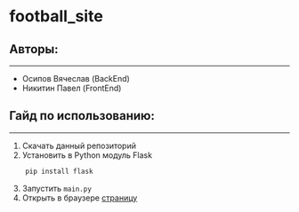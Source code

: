 # football_site

## Авторы:
____
- Осипов Вячеслав (BackEnd)
- Никитин Павел (FrontEnd)

## Гайд по использованию:
____
1. Скачать данный репозиторий
2. Установить в Python модуль Flask
```cmd
	pip install flask
```
3. Запустить `main.py`
4. Открыть в браузере [страницу](http://127.0.0.1:5000)
